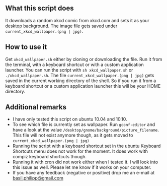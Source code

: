 What this script does
---------------------
It downloads a random xkcd comic from xkcd.com and sets it as your desktop background. The image file gets saved under `current_xkcd_wallpaper.(png | jpg)`. 

How to use it
-------------
Get `xkcd_wallpaper.sh` either by cloning or downloading the file. Run it from the terminal, with a keyboard shortcut or with a custom application launcher. You can run the script with `sh xkcd_wallpaper.sh` or `./xkcd_wallpaper.sh`. The file `current_xkcd_wallpaper.(png | jpg)` gets saved in the current working directory of the shell. So if you run it from a keyboard shortcut or a custom application launcher this will be your HOME directory. 

Additional remarks
-----------------
* I have only tested this script on ubuntu 10.04 and 10.10.
* To see which file is currently set as wallpaper. Run `gconf-editor` and have a look at the value `/desktop/gnome/background/picture_filename`. This file will not exist anymore though, as it gets moved to `current_xkcd_wallpaper.(png | jpg)`
* Running the script with a keyboard shortcut set in the ubuntu Keyboard Shortcuts menu does not work for the moment. It does work with compiz keyboard shortcuts though. 
* Running it with cron did not work either when I tested it. I will look into this issue as well. Please let me know if it works on your computer.
* If you have any feedback (negative or positive) drop me an e-mail at basil.philipp@gmail.com

